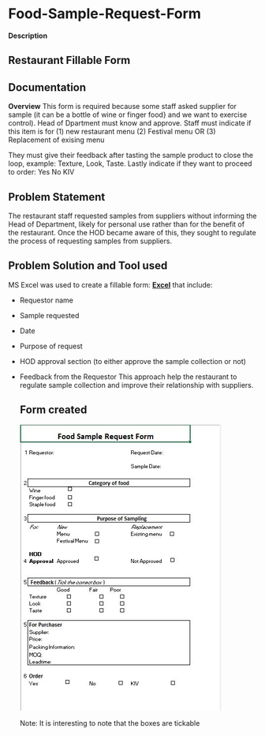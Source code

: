 # Food-Sample-Request-Form
**Description**

Restaurant Fillable Form
--------
## Documentation
**Overview**
This form is required because some staff asked supplier for sample (it can be a bottle of wine or finger food} and we want to exercise control). Head of Dpartment must know and approve.
Staff must indicate if this item is for
(1) new restaurant menu
(2) Festival menu
OR
(3) Replacement of exising menu

They must give their feedback after tasting the sample product to close the loop, example: Texture, Look, Taste.
Lastly indicate if they want to proceed to order: Yes No KIV
## Problem Statement
The restaurant staff requested samples from suppliers without informing the Head of Department, likely for personal use rather than for the benefit of the restaurant. Once the HOD became aware of this, they sought to regulate the process of requesting samples from suppliers.
## Problem Solution and Tool used
MS Excel was used to create a fillable form: [**Excel**](https://www.microsoft.com/en-us/microsoft-365/excel) that include: 
- Requestor name
- Sample requested
- Date
- Purpose of request
- HOD approval section (to either approve the sample collection or not)
- Feedback from the Requestor
  This approach help the restaurant to regulate sample collection and improve their relationship with suppliers.
  ## Form created
  ![](fillableform.JPG)
  
  Note: It is interesting to note that the boxes are tickable 
